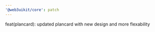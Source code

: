 ```yaml
---
'@web3uikit/core': patch
---
```


feat(plancard): updated plancard with new design and more flexability
